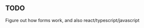 TODO
--------------------------------------
Figure out how forms work, and also react/typescript/javascript
